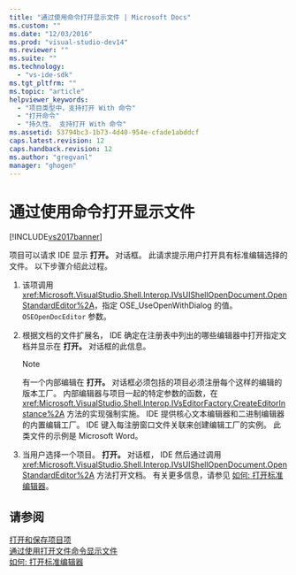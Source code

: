 ```yaml
---
title: "通过使用命令打开显示文件 | Microsoft Docs"
ms.custom: ""
ms.date: "12/03/2016"
ms.prod: "visual-studio-dev14"
ms.reviewer: ""
ms.suite: ""
ms.technology: 
  - "vs-ide-sdk"
ms.tgt_pltfrm: ""
ms.topic: "article"
helpviewer_keywords: 
  - "项目类型中，支持打开 With 命令"
  - "打开命令"
  - "持久性、 支持打开 With 命令"
ms.assetid: 53794bc3-1b73-4d40-954e-cfade1abddcf
caps.latest.revision: 12
caps.handback.revision: 12
ms.author: "gregvanl"
manager: "ghogen"
---
```

# 通过使用命令打开显示文件
[!INCLUDE[vs2017banner](../../code-quality/includes/vs2017banner.md)]

项目可以请求 IDE 显示 **打开。** 对话框。  此请求提示用户打开具有标准编辑选择的文件。  以下步骤介绍此过程。  
  
1.  该项调用 <xref:Microsoft.VisualStudio.Shell.Interop.IVsUIShellOpenDocument.OpenStandardEditor%2A>，指定 OSE\_UseOpenWithDialog 的值。 `OSEOpenDocEditor` 参数。  
  
2.  根据文档的文件扩展名， IDE 确定在注册表中列出的哪些编辑器中打开指定文档并显示在 **打开。** 对话框的此信息。  
  
    > [!NOTE]
    >  有一个内部编辑在 **打开。** 对话框必须包括的项目必须注册每个这样的编辑的版本工厂。  内部编辑器与项目一起的特定参数的函数，在 <xref:Microsoft.VisualStudio.Shell.Interop.IVsEditorFactory.CreateEditorInstance%2A> 方法的实现强制实施。  IDE 提供核心文本编辑器和二进制编辑器的内置编辑工厂。  IDE 键入每注册窗口文件关联来创建编辑工厂的实例。  此类文件的示例是 Microsoft Word。  
  
3.  当用户选择一个项目。 **打开。** 对话框， IDE 然后通过调用 <xref:Microsoft.VisualStudio.Shell.Interop.IVsUIShellOpenDocument.OpenStandardEditor%2A> 方法打开文档。  有关更多信息，请参见 [如何: 打开标准编辑器](../../extensibility/how-to-open-standard-editors.md)。  
  
## 请参阅  
 [打开和保存项目项](../../extensibility/internals/opening-and-saving-project-items.md)   
 [通过使用打开文件命令显示文件](../../extensibility/internals/displaying-files-by-using-the-open-file-command.md)   
 [如何: 打开标准编辑器](../../extensibility/how-to-open-standard-editors.md)